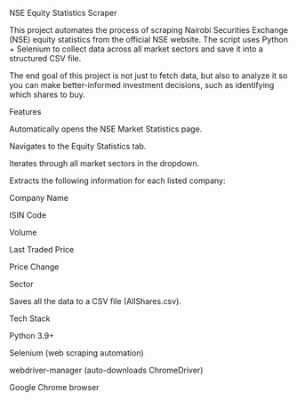NSE Equity Statistics Scraper

This project automates the process of scraping Nairobi Securities Exchange (NSE) equity statistics from the official NSE website. The script uses Python + Selenium to collect data across all market sectors and save it into a structured CSV file.

The end goal of this project is not just to fetch data, but also to analyze it so you can make better-informed investment decisions, such as identifying which shares to buy.

Features

Automatically opens the NSE Market Statistics page.

Navigates to the Equity Statistics tab.

Iterates through all market sectors in the dropdown.

Extracts the following information for each listed company:

Company Name

ISIN Code

Volume

Last Traded Price

Price Change

Sector

Saves all the data to a CSV file (AllShares.csv).

Tech Stack

Python 3.9+

Selenium (web scraping automation)

webdriver-manager (auto-downloads ChromeDriver)

Google Chrome browser
